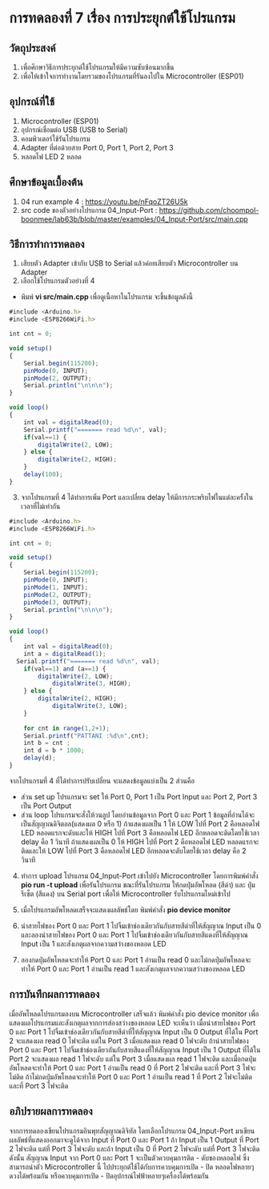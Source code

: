 # การทดลองที่ 7 เรื่อง การประยุกต์ใช้โปรแกรม

## วัตถุประสงค์
1. เพื่อศึกษาวิธีการประยุกต์ใช้โปรแกรมให้มีความซับซ้อนมากขึ้น
2. เพื่อให้เข้าใจการทำงานโดยรวมของโปรแกรมที่รันลงไปใน Microcontroller (ESP01)

## อุปกรณ์ที่ใช้
1.	Microcontroller (ESP01) 
2.	อุปกรณ์เชื่อมต่อ USB (USB to Serial)
3.	คอมพิวเตอร์ใช้รันโปรแกรม
4.	Adapter ที่ต่อด้วยสาย Port 0, Port 1, Port 2, Port 3
5.	หลอดไฟ LED 2 หลอด

## ศึกษาข้อมูลเบื้องต้น
1. 04 run example 4 : https://youtu.be/nFqoZT26U5k
2. src code ของตัวอย่างโปรแกรม 04_Input-Port : https://github.com/choompol-boonmee/lab63b/blob/master/examples/04_Input-Port/src/main.cpp


## วิธีการทำการทดลอง
1. เสียบตัว Adapter เข้ากับ USB to Serial แล้วค่อยเสียบตัว Microcontroller บน Adapter
2. เลือกใช้โปรแกรมตัวอย่างที่ 4
- พิมพ์ **vi src/main.cpp** เพื่อดูเนื้อหาในโปรแกรม จะขึ้นข้อมูลดังนี้
```javascript
#include <Arduino.h>
#include <ESP8266WiFi.h>

int cnt = 0;

void setup()
{
	Serial.begin(115200);
	pinMode(0, INPUT);
	pinMode(2, OUTPUT);
	Serial.println("\n\n\n");
}

void loop()
{
	int val = digitalRead(0);
	Serial.printf("======= read %d\n", val);
	if(val==1) {
		digitalWrite(2, LOW);
	} else {
		digitalWrite(2, HIGH);
	}
	delay(100);
}
```
3. จากโปรแกรมที่ 4 ได้ทำการเพิ่ม Port และเปลี่ยน delay ให้มีการกระพริบไฟในแต่ละครั้งในเวลาที่ไม่เท่ากัน
```javascript
#include <Arduino.h>
#include <ESP8266WiFi.h>

int cnt = 0;

void setup()
{
	Serial.begin(115200);
	pinMode(0, INPUT);
  	pinMode(1, INPUT);
	pinMode(2, OUTPUT);
  	pinMode(3, OUTPUT);
	Serial.println("\n\n\n");
}

void loop()
{
	int val = digitalRead(0);
  	int a = digitalRead(1);
  Serial.printf("======= read %d\n", val);
	if(val==1) and (a==1) {
		digitalWrite(2, LOW);
    		digitalWrite(3, HIGH);
	} else {
		digitalWrite(2, HIGH);
    		digitalWrite(3, LOW);
	}
  
  	for cnt in range(1,2+1);
  	Serial.printf("PATTANI :%d\n",cnt);
  	int b = cnt ;
  	int d = b * 1000;
	delay(d);
}
```
จากโปรแกรมที่ 4 ที่ได้ทำการปรับเปลี่ยน จะแสดงข้อมูลแบ่งเป็น 2 ส่วนคือ 
- ส่วน set up โปรแกรมจะ set ให้ Port 0, Port 1 เป็น Port Input และ Port 2, Port 3 เป็น Port Output
- ส่วน loop โปรแกรมจะสั่งให้วนลูป โดยอ่านข้อมูลจาก Port 0 และ Port 1 ข้อมูลที่อ่านได้จะเป็นสัญญาณดิจิตอล(แสดงผล 0 หรือ 1) ถ้าแสดงผลเป็น 1 ให้ LOW ไปที่ Port 2 คือหลอดไฟ LED หลอดแรกจะดับและให้ HIGH ไปที่ Port 3 คือหลอดไฟ LED อีกหลอดจะติดโดยใช้เวลา delay คือ 1 วินาที ถ้าแสดงผลเป็น 0 ให้ HIGH ไปที่ Port 2 คือหลอดไฟ LED หลอดแรกจะติดและให้ LOW ไปที่ Port 3 คือหลอดไฟ LED อีกหลอดจะดับโดยใช้เวลา delay คือ 2 วินาที

4. ทำการ upload โปรแกรม 04_Input-Port เข้าไปยัง Microcontroller โดยการพิมพ์คำสั่ง **pio run -t upload** เพื่อรันโปรแกรม
ขณะที่รันโปรแกรม ให้กดปุ่มอัพโหลด (สีดำ) และ ปุ่มรีเซ็ต (สีแดง) บน Serial port เพื่อให้ Microcontroller รับโปรแกรมใหม่เข้าไป

5. เมื่อโปรแกรมอัพโหลดเสร็จจะแสดงผลลัพธ์โดย พิมพ์คำสั่ง **pio device monitor**

6. นำสายไฟของ Port 0 และ Port 1 ไปจิ้มเข้าช่องเดียวกันกับสายสีดำที่ให้สัญญาณ Input เป็น 0 และลองนำสายไฟของ Port 0 และ Port 1 ไปจิ้มเข้าช่องเดียวกันกับสายสีแดงที่ให้สัญญาณ Input เป็น 1 และสังเกตุผลจากความสว่างของหลอด LED

7. ลองกดปุ่มอัพโหลดจะทำให้ Port 0 และ Port 1 อ่านเป็น read 0 และไม่กดปุ่มอัพโหลดจะทำให้ Port 0 และ Port 1 อ่านเป็น read 1 และสังเกตุผลจากความสว่างของหลอด LED

## การบันทึกผลการทดลอง
เมื่ออัพโหลดโปรแกรมลงบน Microcontroller เสร็จแล้ว พิมพ์คำสั่ง pio device monitor เพื่อแสดงผลโปรแกรมและสังเกตุผลจากการส่องสว่างของหลอด LED จะเห็นว่า เมื่อนำสายไฟของ Port 0 และ Port 1 ไปจิ้มเข้าช่องเดียวกันกับสายสีดำที่ให้สัญญาณ Input เป็น 0 Output ที่ได้ใน Port 2 จะแสดงผล read 0 ไฟจะติด แต่ใน Port 3 เมื่อแสดงผล read 0 ไฟจะดับ ถ้านำสายไฟของ Port 0 และ Port 1 ไปจิ้มเข้าช่องเดียวกันกับสายสีแดงที่ให้สัญญาณ Input เป็น 1 Output ที่ได้ใน Port 2 จะแสดงผล read 1 ไฟจะดับ แต่ใน Port 3 เมื่อแสดงผล read 1 ไฟจะติด
และเมื่อกดปุ่มอัพโหลดจะทำให้ Port 0 และ Port 1 อ่านเป็น read 0 ที่ Port 2 ไฟจะติด และที่ Port 3 ไฟจะไม่ติด ถ้าไม่กดปุ่มอัพโหลดจะทำให้ Port 0 และ Port 1 อ่านเป็น read 1 ที่ Port 2 ไฟจะไม่ติด และที่ Port 3 ไฟจะติด

## อภิปรายผลการทดลอง
จากการทดลองเขียนโปรแกรมอินพุทสัญญาณดิจิทัล โดยเลือกโปรแกรม 04_Input-Port มาเขียน ผลลัพธ์ที่แสดงออกมาจะดูได้จาก Input ที่ Port 0 และ Port 1 ถ้า Input เป็น 1 Output ที่ Port 2 ไฟจะติด แต่ที่ Port 3 ไฟจะดับ และถ้า Input เป็น 0 ที่ Port 2 ไฟจะดับ แต่ที่ Port 3 ไฟจะติด ดังนั้น สัญญาณ Input จาก Port 0 และ Port 1 จะเป็นตัวควบคุมการติด - ดับของหลอดไฟ ซึ่งสามารถนำตัว Microcontroller นี้ ไปประยุกต์ใช้ได้กับการควบคุมการเปิด - ปิด หลอดไฟหลายๆดวงได้พร้อมกัน หรือควบคุมการเปิด - ปิดอุปกรณ์ไฟฟ้าหลายๆเครื่องได้พร้อมกัน


